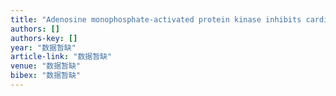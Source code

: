 ```yaml
---
title: "Adenosine monophosphate-activated protein kinase inhibits cardiac hypertrophy through reactivating peroxisome proliferator-activated receptor-α signaling pathway"
authors: []
authors-key: []
year: "数据暂缺"
article-link: "数据暂缺"
venue: "数据暂缺"
bibex: "数据暂缺"
---
```

